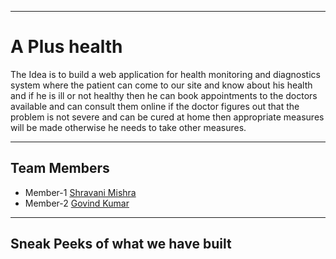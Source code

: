 ***
# A Plus health

The Idea is to build a web application for health monitoring and diagnostics system where the patient can come to our site and know about his health and if he is ill or not healthy then he can book appointments to the doctors available and can consult them online if the doctor figures out that the problem is not severe and can be cured at home then appropriate measures will be made otherwise he needs to take other measures.

---

## Team Members

- Member-1 [Shravani Mishra](https://github.com/ShravaniMishra)
- Member-2 [Govind Kumar](https://github.com/govind-kumarr)


---

## Sneak Peeks of what we have built
